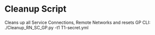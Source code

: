 # Cleanup Script
Cleans up all Service Connections, Remote Networks and resets GP
CLI: ./Cleanup_RN_SC_GP.py -t1 T1-secret.yml 
